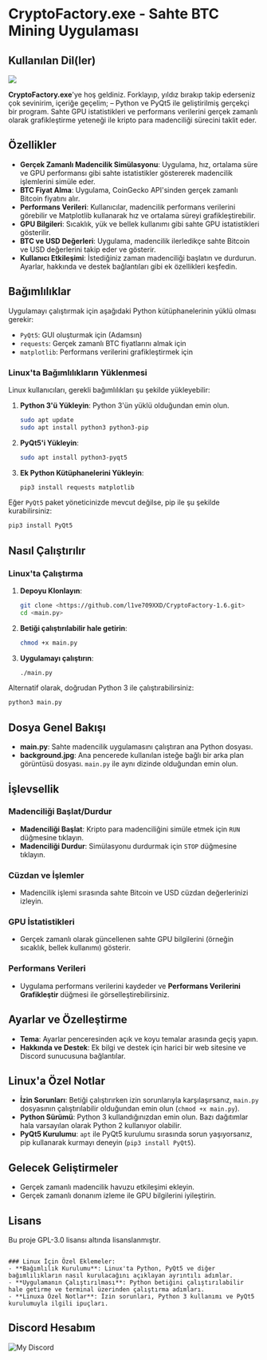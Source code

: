 
# CryptoFactory.exe - Sahte BTC Mining Uygulaması

## Kullanılan Dil(ler)

<picture>
  <source srcset="https://skillicons.dev/icons?i=py" media="(prefers-color-scheme: dark)">
  <img src="https://skillicons.dev/icons?i=py">
</picture>




**CryptoFactory.exe**'ye hoş geldiniz. Forklayıp, yıldız bırakıp takip ederseniz çok sevinirim, içeriğe geçelim; – Python ve PyQt5 ile geliştirilmiş gerçekçi bir program. Sahte GPU istatistikleri ve performans verilerini gerçek zamanlı olarak grafikleştirme yeteneği ile kripto para madenciliği sürecini taklit eder.

## Özellikler

- **Gerçek Zamanlı Madencilik Simülasyonu**: Uygulama, hız, ortalama süre ve GPU performansı gibi sahte istatistikler göstererek madencilik işlemlerini simüle eder.
- **BTC Fiyat Alma**: Uygulama, CoinGecko API'sinden gerçek zamanlı Bitcoin fiyatını alır.
- **Performans Verileri**: Kullanıcılar, madencilik performans verilerini görebilir ve Matplotlib kullanarak hız ve ortalama süreyi grafikleştirebilir.
- **GPU Bilgileri**: Sıcaklık, yük ve bellek kullanımı gibi sahte GPU istatistikleri gösterilir.
- **BTC ve USD Değerleri**: Uygulama, madencilik ilerledikçe sahte Bitcoin ve USD değerlerini takip eder ve gösterir.
- **Kullanıcı Etkileşimi**: İstediğiniz zaman madenciliği başlatın ve durdurun. Ayarlar, hakkında ve destek bağlantıları gibi ek özellikleri keşfedin.

## Bağımlılıklar

Uygulamayı çalıştırmak için aşağıdaki Python kütüphanelerinin yüklü olması gerekir:

- `PyQt5`: GUI oluşturmak için (Adamsın)
- `requests`: Gerçek zamanlı BTC fiyatlarını almak için 
- `matplotlib`: Performans verilerini grafikleştirmek için

### Linux'ta Bağımlılıkların Yüklenmesi

Linux kullanıcıları, gerekli bağımlılıkları şu şekilde yükleyebilir:

1. **Python 3'ü Yükleyin**: Python 3'ün yüklü olduğundan emin olun.
    ```bash
    sudo apt update
    sudo apt install python3 python3-pip
    ```

2. **PyQt5'i Yükleyin**:
    ```bash
    sudo apt install python3-pyqt5
    ```

3. **Ek Python Kütüphanelerini Yükleyin**:
    ```bash
    pip3 install requests matplotlib
    ```

Eğer `PyQt5` paket yöneticinizde mevcut değilse, pip ile şu şekilde kurabilirsiniz:

```bash
pip3 install PyQt5
```

## Nasıl Çalıştırılır

### Linux'ta Çalıştırma

1. **Depoyu Klonlayın**:
    ```bash
    git clone <https://github.com/l1ve709XXD/CryptoFactory-1.6.git>
    cd <main.py>
    ```

2. **Betiği çalıştırılabilir hale getirin**:
    ```bash
    chmod +x main.py
    ```

3. **Uygulamayı çalıştırın**:
    ```bash
    ./main.py
    ```

Alternatif olarak, doğrudan Python 3 ile çalıştırabilirsiniz:
```bash
python3 main.py
```

## Dosya Genel Bakışı

- **main.py**: Sahte madencilik uygulamasını çalıştıran ana Python dosyası.
- **background.jpg**: Ana pencerede kullanılan isteğe bağlı bir arka plan görüntüsü dosyası. `main.py` ile aynı dizinde olduğundan emin olun.

## İşlevsellik

### Madenciliği Başlat/Durdur
- **Madenciliği Başlat**: Kripto para madenciliğini simüle etmek için `RUN` düğmesine tıklayın.
- **Madenciliği Durdur**: Simülasyonu durdurmak için `STOP` düğmesine tıklayın.

### Cüzdan ve İşlemler
- Madencilik işlemi sırasında sahte Bitcoin ve USD cüzdan değerlerinizi izleyin.

### GPU İstatistikleri
- Gerçek zamanlı olarak güncellenen sahte GPU bilgilerini (örneğin sıcaklık, bellek kullanımı) gösterir.

### Performans Verileri
- Uygulama performans verilerini kaydeder ve **Performans Verilerini Grafikleştir** düğmesi ile görselleştirebilirsiniz.

## Ayarlar ve Özelleştirme

- **Tema**: Ayarlar penceresinden açık ve koyu temalar arasında geçiş yapın.
- **Hakkında ve Destek**: Ek bilgi ve destek için harici bir web sitesine ve Discord sunucusuna bağlantılar.

## Linux'a Özel Notlar

- **İzin Sorunları**: Betiği çalıştırırken izin sorunlarıyla karşılaşırsanız, `main.py` dosyasının çalıştırılabilir olduğundan emin olun (`chmod +x main.py`).
- **Python Sürümü**: Python 3 kullandığınızdan emin olun. Bazı dağıtımlar hala varsayılan olarak Python 2 kullanıyor olabilir.
- **PyQt5 Kurulumu**: `apt` ile PyQt5 kurulumu sırasında sorun yaşıyorsanız, pip kullanarak kurmayı deneyin (`pip3 install PyQt5`).

## Gelecek Geliştirmeler
- Gerçek zamanlı madencilik havuzu etkileşimi ekleyin.
- Gerçek zamanlı donanım izleme ile GPU bilgilerini iyileştirin.

## Lisans

Bu proje GPL-3.0 lisansı altında lisanslanmıştır.

```

### Linux İçin Özel Eklemeler:
- **Bağımlılık Kurulumu**: Linux'ta Python, PyQt5 ve diğer bağımlılıkların nasıl kurulacağını açıklayan ayrıntılı adımlar.
- **Uygulamanın Çalıştırılması**: Python betiğini çalıştırılabilir hale getirme ve terminal üzerinden çalıştırma adımları.
- **Linuxa Özel Notlar**: İzin sorunları, Python 3 kullanımı ve PyQt5 kurulumuyla ilgili ipuçları.
```


## Discord Hesabım

![My Discord](https://lantern.rest/api/v1/users/794909914760871967?svg=1&theme=dark&borderRadius=2&hideActivity=1&hideStatus=0)
